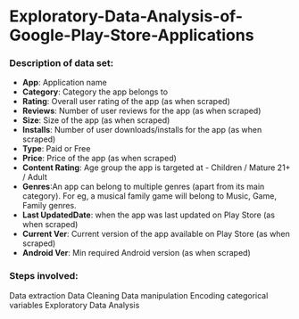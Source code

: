 # Exploratory-Data-Analysis-of-Google-Play-Store-Applications
### Description of data set: 
* **App**: Application name
* **Category**: Category the app belongs to
* **Rating**: Overall user rating of the app (as when scraped)
* **Reviews**: Number of user reviews for the app (as when scraped)
* **Size**: Size of the app (as when scraped)
* **Installs**: Number of user downloads/installs for the app (as when scraped)
* **Type**: Paid or Free
* **Price**: Price of the app (as when scraped)
* **Content Rating**: Age group the app is targeted at - Children / Mature 21+ / Adult
* **Genres**:An app can belong to multiple genres (apart from its main category). For eg, a musical family game will belong to Music, Game, Family genres.
* **Last UpdatedDate**: when the app was last updated on Play Store (as when scraped)
* **Current Ver**: Current version of the app available on Play Store (as when scraped)
* **Android Ver**: Min required Android version (as when scraped)

### Steps involved:
Data extraction
Data Cleaning
Data manipulation
Encoding categorical variables
Exploratory Data Analysis

